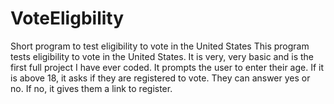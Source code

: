 # VoteEligbility
Short program to test eligibility to vote in the United States
This program tests eligibility to vote in the United States. It is very, very basic and is the first full project I have ever coded.
It prompts the user to enter their age. If it is above 18, it asks if they are registered to vote.
They can answer yes or no. If no, it gives them a link to register.
